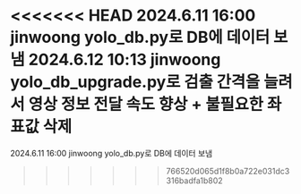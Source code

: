 <<<<<<< HEAD
2024.6.11 16:00 jinwoong yolo_db.py로 DB에 데이터 보냄
2024.6.12 10:13 jinwoong yolo_db_upgrade.py로 검출 간격을 늘려서 영상 정보 전달 속도 향상 + 불필요한 좌표값 삭제
=======
2024.6.11 16:00 jinwoong
yolo_db.py로 DB에 데이터 보냄
>>>>>>> 766520d065d1f8b0a722e031dc3316badfa1b802
